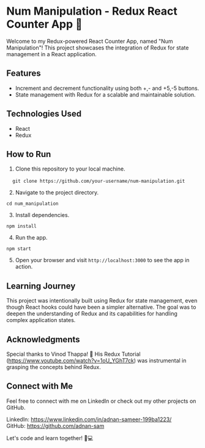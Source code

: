 # Num Manipulation - Redux React Counter App 🚀

Welcome to my Redux-powered React Counter App, named "Num Manipulation"! This project showcases the integration of Redux for state management in a React application.

## Features

- Increment and decrement functionality using both +,- and +5,-5 buttons.
- State management with Redux for a scalable and maintainable solution.

## Technologies Used

- React
- Redux

## How to Run

1. Clone this repository to your local machine.

&nbsp; &nbsp; ```git clone https://github.com/your-username/num-manipulation.git```

2. Navigate to the project directory.

```cd num_manipulation```

3. Install dependencies.

```npm install```

4. Run the app.

```npm start```

5. Open your browser and visit ```http://localhost:3000``` to see the app in action.

## Learning Journey
This project was intentionally built using Redux for state management, even though React hooks could have been a simpler alternative. The goal was to deepen the understanding of Redux and its capabilities for handling complex application states.

## Acknowledgments
Special thanks to Vinod Thappa! 🙌 His Redux Tutorial (https://www.youtube.com/watch?v=1oU_YGhT7ck) was instrumental in grasping the concepts behind Redux.

## Connect with Me
Feel free to connect with me on LinkedIn or check out my other projects on GitHub.

LinkedIn: https://www.linkedin.com/in/adnan-sameer-199ba1223/
<br/> GitHub: https://github.com/adnan-sam

Let's code and learn together! 🚀💻
